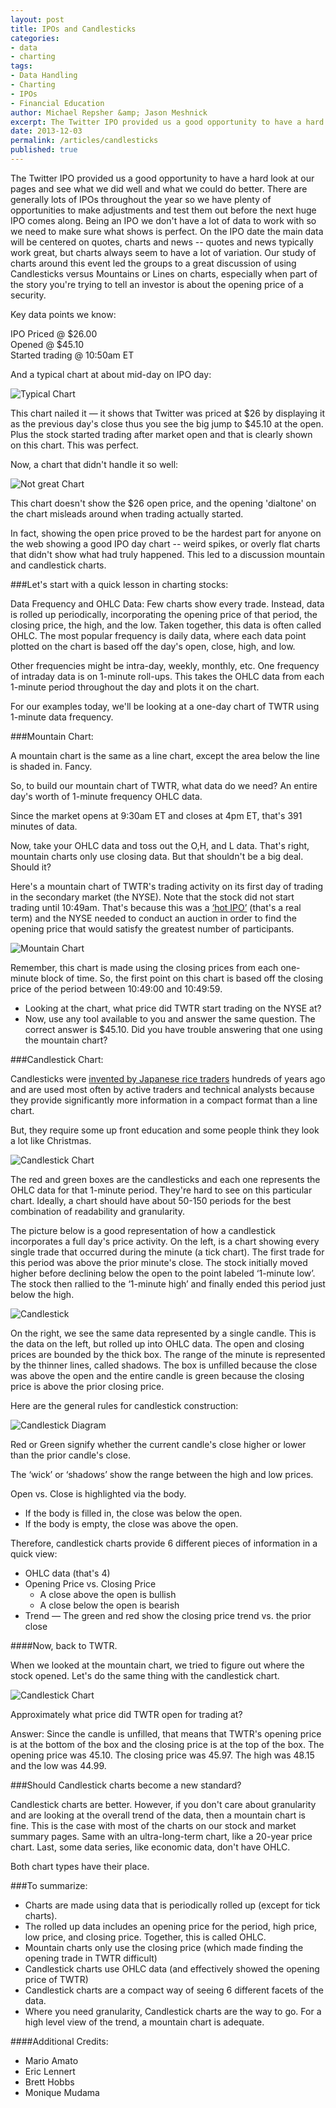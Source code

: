 ```yaml
---
layout: post
title: IPOs and Candlesticks
categories: 
- data
- charting
tags: 
- Data Handling
- Charting
- IPOs
- Financial Education
author: Michael Repsher &amp; Jason Meshnick
excerpt: The Twitter IPO provided us a good opportunity to have a hard look at our pages and see what we did well and what we could do better. This led our teams to explore the pros and cons of different charting techniques, specifically around the lack of candlesticks on intraday charts.
date: 2013-12-03
permalink: /articles/candlesticks
published: true
---
```


The Twitter IPO provided us a good opportunity to have a hard look at our pages and see what we did well and what we could do better. There are generally lots of IPOs throughout the year so we have plenty of opportunities to make adjustments and test them out before the next huge IPO comes along. Being an IPO we don't have a lot of data to work with so we need to make sure what shows is perfect. On the IPO date the main data will be centered on quotes, charts and news -- quotes and news typically work great, but charts always seem to have a lot of variation. Our study of charts around this event led the groups to a great discussion of using Candlesticks versus Mountains or Lines on charts, especially when part of the story you're trying to tell an investor is about the opening price of a security.

Key data points we know:

IPO Priced @ $26.00<br />
Opened @ $45.10<br />
Started trading @ 10:50am ET

And a typical chart at about mid-day on IPO day:

<img src="{{site.url}}/images/articles/candlestick_ipo/st.png" class="img-responsive img-thumbnail" alt="Typical Chart" />
<br />

This chart nailed it &mdash; it shows that Twitter was priced at $26 by displaying it as the previous day's close thus you see the big jump to $45.10 at the open. Plus the stock started trading after market open and that is clearly shown on this chart. This was perfect.

Now, a chart that didn't handle it so well:

<img src="{{site.url}}/images/articles/candlestick_ipo/goog.png" class="img-responsive img-thumbnail" alt="Not great Chart" />
<br />

This chart doesn't show the $26 open price, and the opening 'dialtone' on the chart misleads around when trading actually started.

In fact, showing the open price proved to be the hardest part for anyone on the web showing a good IPO day chart -- weird spikes, or overly flat charts that didn't show what had truly happened.  This led to a discussion mountain and candlestick charts.


###Let's start with a quick lesson in charting stocks:

Data Frequency and OHLC Data: Few charts show every trade. Instead, data is rolled up periodically, incorporating the opening price of that period, the closing price, the high, and the low. Taken together, this data is often called OHLC. The most popular frequency is daily data, where each data point plotted on the chart is based off the day's open, close, high, and low.

Other frequencies might be intra-day, weekly, monthly, etc. One frequency of intraday data is on 1-minute roll-ups. This takes the OHLC data from each 1-minute period throughout the day and plots it on the chart.

For our examples today, we'll be looking at a one-day chart of TWTR using 1-minute data frequency.

###Mountain Chart:

A mountain chart is the same as a line chart, except the area below the line is shaded in. Fancy.

So, to build our mountain chart of TWTR, what data do we need? An entire day's worth of 1-minute frequency OHLC data.

Since the market opens at 9:30am ET and closes at 4pm ET, that's 391 minutes of data.

Now, take your OHLC data and toss out the O,H, and L data. That's right, mountain charts only use closing data. But that shouldn't be a big deal. Should it?

Here's a mountain chart of TWTR's trading activity on its first day of trading in the secondary market (the NYSE). Note that the stock did not start trading until 10:49am. That's because this was a [&lsquo;hot IPO&rsquo;](http://www.investopedia.com/terms/h/hotipo.asp) (that's a real term) and the NYSE needed to conduct an auction in order to find the opening price that would satisfy the greatest number of participants.


<img src="{{site.url}}/images/articles/candlestick_ipo/mountain.png" class="img-responsive img-thumbnail" alt="Mountain Chart" />
<br />


Remember, this chart is made using the closing prices from each one-minute block of time. So, the first point on this chart is based off the closing price of the period between 10:49:00 and 10:49:59.

* Looking at the chart, what price did TWTR start trading on the NYSE at?
* Now, use any tool available to you and answer the same question.
The correct answer is $45.10. Did you have trouble answering that one using the mountain chart?

###Candlestick Chart:

Candlesticks were [invented by Japanese rice traders](http://en.wikipedia.org/wiki/Candlestick_chart#History) hundreds of years ago and are used most often by active traders and technical analysts because they provide significantly more information in a compact format than a line chart.

But, they require some up front education and some people think they look a lot like Christmas.



<img src="{{site.url}}/images/articles/candlestick_ipo/candlestick.png" class="img-responsive img-thumbnail" alt="Candlestick Chart" />
<br />

The red and green boxes are the candlesticks and each one represents the OHLC data for that 1-minute period. They're hard to see on this particular chart. Ideally, a chart should have about 50-150 periods for the best combination of readability and granularity.

The picture below is a good representation of how a candlestick incorporates a full day's price activity. On the left, is a chart showing every single trade that occurred during the minute (a tick chart). The first trade for this period was above the prior minute's close. The stock initially moved higher before declining below the open to the point labeled &lsquo;1-minute low&rsquo;. The stock then rallied to the &lsquo;1-minute high&rsquo; and finally ended this period just below the high.

<img src="{{site.url}}/images/articles/candlestick_ipo/candlestickexplainer.png" class="img-responsive img-thumbnail" alt="Candlestick" />

On the right, we see the same data represented by a single candle. This is the data on the left, but rolled up into OHLC data. The open and closing prices are bounded by the thick box. The range of the minute is represented by the thinner lines, called shadows. The box is unfilled because the close was above the open and the entire candle is green because the closing price is above the prior closing price.

Here are the general rules for candlestick construction:

<img src="{{site.url}}/images/articles/candlestick_ipo/candlestickredandgreenbodies.png" class="img-responsive img-thumbnail" alt="Candlestick Diagram" />

Red or Green signify whether the current candle's close higher or lower than the prior candle's close.

The &lsquo;wick&rsquo; or &lsquo;shadows&rsquo; show the range between the high and low prices.

Open vs. Close is highlighted via the body.

* If the body is filled in, the close was below the open.
* If the body is empty, the close was above the open.

Therefore, candlestick charts provide 6 different pieces of information in a quick view:

* OHLC data (that's 4)
* Opening Price vs. Closing Price
	* A close above the open is bullish
	* A close below the open is bearish
* Trend &mdash; The green and red show the closing price trend vs. the prior close

####Now, back to TWTR.

When we looked at the mountain chart, we tried to figure out where the stock opened. Let's do the same thing with the candlestick chart.

<img src="{{site.url}}/images/articles/candlestick_ipo/candlestick.png" class="img-responsive img-thumbnail" alt="Candlestick Chart" />
<br />

Approximately what price did TWTR open for trading at?

Answer: Since the candle is unfilled, that means that TWTR's opening price is at the bottom of the box and the closing price is at the top of the box. The opening price was 45.10. The closing price was 45.97. The high was 48.15 and the low was 44.99.

###Should Candlestick charts become a new standard?

Candlestick charts are better. However, if you don't care about granularity and are looking at the overall trend of the data, then a mountain chart is fine. This is the case with most of the charts on our stock and market summary pages. Same with an ultra-long-term chart, like a 20-year price chart. Last, some data series, like economic data, don't have OHLC.

Both chart types have their place.

###To summarize:

* Charts are made using data that is periodically rolled up (except for tick charts).
* The rolled up data includes an opening price for the period, high price, low price, and closing price. Together, this is called OHLC.
* Mountain charts only use the closing price (which made finding the opening trade in TWTR difficult)
* Candlestick charts use OHLC data (and effectively showed the opening price of TWTR)
* Candlestick charts are a compact way of seeing 6 different facets of the data.
* Where you need granularity, Candlestick charts are the way to go. For a high level view of the trend, a mountain chart is adequate.


####Additional Credits:
* Mario Amato
* Eric Lennert
* Brett Hobbs
* Monique Mudama

